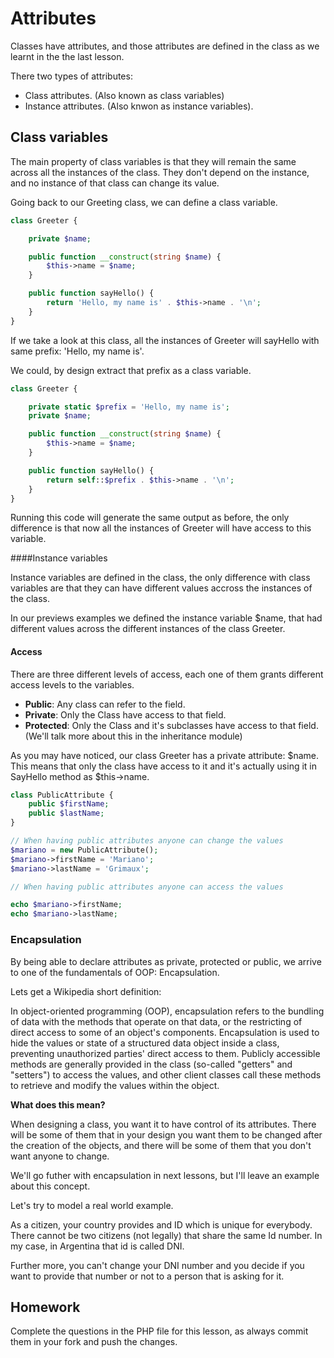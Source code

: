 # Attributes

Classes have attributes, and those attributes are defined in the class as we learnt in the 
the last lesson.

There two types of attributes:

- Class attributes. (Also known as class variables)
- Instance attributes.  (Also knwon as instance variables).

## Class variables

The main property of class variables is that they will remain the same across all the instances of the class.
They don't depend on the instance, and no instance of that class can change its value.

Going back to our Greeting class, we can define a class variable.

```php
class Greeter {

	private $name;

	public function __construct(string $name) {
		$this->name = $name;
	}

	public function sayHello() {
		return 'Hello, my name is' . $this->name . '\n';
    }
}
```

If we take a look at this class, all the instances of Greeter will sayHello with same prefix: 'Hello, my name is'.

We could, by design extract that prefix as a class variable.

```php
class Greeter {

    private static $prefix = 'Hello, my name is';
	private $name;

	public function __construct(string $name) {
		$this->name = $name;
	}

	public function sayHello() {
		return self::$prefix . $this->name . '\n';
    }
}
```
Running this code will generate the same output as before, the only difference is that now all the instances
of Greeter will have access to this variable.

####Instance variables 

Instance variables are defined in the class, the only difference with class variables are that they can have different values 
accross the instances of the class. 

In our previews examples we defined the instance variable $name, that had different values across the different instances of 
the  class Greeter.


#### Access
There are three different levels of access, each one of them grants different access levels to the variables.

* **Public**: Any class can refer to the field.
* **Private**:  Only the Class have access to that field.
* **Protected**:  Only the Class and it's subclasses have access to that field. (We'll talk more about this in the inheritance module)

As you may have noticed, our class Greeter has a private attribute: $name. This means that only the class have access to it
and it's actually using it in SayHello method as $this->name. 


```php
class PublicAttribute {
    public $firstName;
    public $lastName;
}

// When having public attributes anyone can change the values
$mariano = new PublicAttribute();
$mariano->firstName = 'Mariano';
$mariano->lastName = 'Grimaux';

// When having public attributes anyone can access the values

echo $mariano->firstName;
echo $mariano->lastName;

```

### Encapsulation

By being able to declare attributes as private, protected or public, we arrive to one of the fundamentals of OOP:
Encapsulation.

Lets get a Wikipedia short definition:

In object-oriented programming (OOP), encapsulation refers to the bundling of data with the methods that operate on that
data, or the restricting of direct access to some of an object's components. Encapsulation is used to hide the values or 
state of a structured data object inside a class, preventing unauthorized parties' direct access to them. Publicly 
accessible methods are generally provided in the class (so-called "getters" and "setters") to access the values, and 
other client classes call these methods to retrieve and modify the values within the object.

**What does this mean?**

When designing a class, you want it to have control of its attributes. There will be some of them that in your design you
want them to be changed after the creation of the objects, and there will be some of them that you don't want anyone to
change. 

We'll go futher with encapsulation in next lessons, but I'll leave an example about this concept.

Let's try to model a real world example.

As a citizen, your country provides and ID which is unique for everybody. There cannot be two citizens
(not legally) that share the same Id number. In my case, in Argentina that id is called DNI.

Further more, you can't change your DNI number and you decide if you want to provide that number or not to a person that 
is asking for it.


## Homework

Complete the questions in the PHP file for this lesson, as always commit  them in your fork and push the changes.



